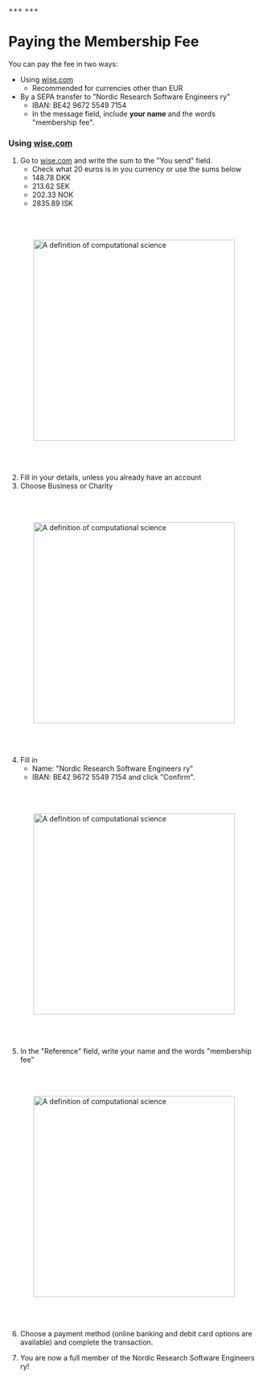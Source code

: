 +++
+++

# Paying the Membership Fee

You can pay the fee in two ways:
  - Using [wise.com](https://wise.com)
    - Recommended for currencies other than EUR
  - By a SEPA transfer to "Nordic Research Software Engineers ry"
    - IBAN: BE42 9672 5549 7154
    - In the message field, include **your name** and the words
      "membership fee".


### Using [wise.com](https://wise.com)

  1. Go to [wise.com](https://wise.com) and write the sum to the "You send" field.
     - Check what 20 euros is in you currency or use the sums below
     - 148.78 DKK
     - 213.62 SEK
     - 202.33 NOK
     - 2835.89 ISK

  <img src="/img/wise-1.png" style="width: 400px; margin: 50px" alt="A definition of computational science"/>


  2. Fill in your details, unless you already have an account
  3. Choose Business or Charity

  <img src="/img/wise-2.png" style="width: 400px; margin: 50px" alt="A definition of computational science"/>

  4. Fill in
        - Name: "Nordic Research Software Engineers ry"
        - IBAN: BE42 9672 5549 7154
     and click "Confirm".

  <img src="/img/wise-3.png" style="width: 400px; margin: 50px" alt="A definition of computational science"/>

  5. In the "Reference" field, write your name and the words "membership fee"

  <img src="/img/wise-4.png" style="width: 400px; margin: 50px" alt="A definition of computational science"/>

  6. Choose a payment method (online banking and debit card options are available) and complete the transaction.

  7. You are now a full member of the Nordic Research Software Engineers ry!



